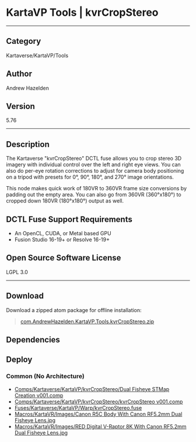 # KartaVP Tools | kvrCropStereo
___

## Category
Kartaverse/KartaVP/Tools

## Author
Andrew Hazelden

## Version
5.76

___

## Description
<p>The Kartaverse "kvrCropStereo" DCTL fuse allows you to crop stereo 3D imagery with individual control over the left and right eye views. You can also do per-eye rotation corrections to adjust for camera body positioning on a tripod with presets for 0&deg;, 90&deg;, 180&deg;, and 270&deg; image orientations.</p>

<p>This node makes quick work of 180VR to 360VR frame size conversions by padding out the empty area. You can also go from 360VR (360&deg;x180&deg;) to cropped down 180VR (180&deg;x180&deg;) output as well.</p>

<h2>DCTL Fuse Support Requirements</h2>

<ul>
<li>An OpenCL, CUDA, or Metal based GPU</li>
<li>Fusion Studio 16-19+ or Resolve 16-19+</li>
</ul>

<h2>Open Source Software License</h2>
<p>LGPL 3.0</p>


___

## Download

Download a zipped atom package for offline installation:
> [com.AndrewHazelden.KartaVP.Tools.kvrCropStereo.zip](https://gitlab.com/WeSuckLess/Reactor/-/archive/master/Reactor-master.zip?path=Atoms/com.AndrewHazelden.KartaVP.Tools.kvrCropStereo)  

## Dependencies

## Deploy

### Common (No Architecture)

<ul>
<li><a href="https://gitlab.com/WeSuckLess/Reactor/-/blob/master/Atoms/com.AndrewHazelden.KartaVP.Tools.kvrCropStereo/Comps/Kartaverse/KartaVP/kvrCropStereo/Dual Fisheye STMap Creation v001.comp?ref_type=heads">Comps/Kartaverse/KartaVP/kvrCropStereo/Dual Fisheye STMap Creation v001.comp</a></li>
<li><a href="https://gitlab.com/WeSuckLess/Reactor/-/blob/master/Atoms/com.AndrewHazelden.KartaVP.Tools.kvrCropStereo/Comps/Kartaverse/KartaVP/kvrCropStereo/kvrCropStereo v001.comp?ref_type=heads">Comps/Kartaverse/KartaVP/kvrCropStereo/kvrCropStereo v001.comp</a></li>
<li><a href="https://gitlab.com/WeSuckLess/Reactor/-/blob/master/Atoms/com.AndrewHazelden.KartaVP.Tools.kvrCropStereo/Fuses/Kartaverse/KartaVP/Warp/kvrCropStereo.fuse?ref_type=heads">Fuses/Kartaverse/KartaVP/Warp/kvrCropStereo.fuse</a></li>
<li><a href="https://gitlab.com/WeSuckLess/Reactor/-/blob/master/Atoms/com.AndrewHazelden.KartaVP.Tools.kvrCropStereo/Macros/KartaVR/Images/Canon R5C Body With Canon RF5.2mm Dual Fisheye Lens.jpg?ref_type=heads">Macros/KartaVR/Images/Canon R5C Body With Canon RF5.2mm Dual Fisheye Lens.jpg</a></li>
<li><a href="https://gitlab.com/WeSuckLess/Reactor/-/blob/master/Atoms/com.AndrewHazelden.KartaVP.Tools.kvrCropStereo/Macros/KartaVR/Images/RED Digital V-Raptor 8K With Canon RF5.2mm Dual Fisheye Lens.jpg?ref_type=heads">Macros/KartaVR/Images/RED Digital V-Raptor 8K With Canon RF5.2mm Dual Fisheye Lens.jpg</a></li>
</ul>
